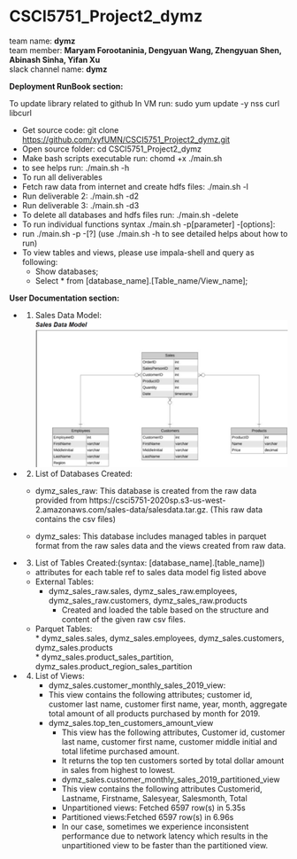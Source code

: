 # CSCI5751_Project2_dymz
team name: **dymz** <br/>
team member: **Maryam Forootaninia, Dengyuan Wang, Zhengyuan Shen, Abinash Sinha, Yifan Xu** <br/>
slack channel name: **dymz**

**Deployment RunBook section:**

To update library related to github In VM run:	sudo yum update -y nss curl libcurl<br/>
* Get source code: git clone https://github.com/xyfUMN/CSCI5751_Project2_dymz.git<br/>
* Open source folder: 					cd CSCI5751_Project2_dymz<br/>
* Make bash scripts executable run:  				chomd +x ./main.sh<br/>
* to see helps run:			 			./main.sh -h <br/>
* To run all deliverables<br/>
* Fetch raw data from internet and create hdfs files: 	./main.sh -l<br/>
* Run deliverable 2: 					./main.sh -d2<br/>
* Run deliverable 3: 					./main.sh -d3<br/>
* To delete all databases and hdfs files run: 			./main.sh -delete<br/>
* To run individual functions syntax ./main.sh -p[parameter] -[options]: <br/>
* run ./main.sh -p -[?]	(use ./main.sh -h to see detailed helps about how to run)<br/>
* To view tables and views, please use impala-shell and query as following:<br/>
	* Show databases;<br/>
	* Select * from [database_name].[Table_name/View_name];<br/>
	
**User Documentation section:**<br/>
* 1. Sales Data Model:<br/>
![alt text](https://github.com/xyfUMN/CSCI5751_Project2_dymz/blob/master/sales_data_model.png)

* 2. List of Databases Created:<br/>
  * dymz_sales_raw: This database is created from the raw data provided from https://csci5751-2020sp.s3-us-west-    2.amazonaws.com/sales-data/salesdata.tar.gz. (This raw data contains the csv files)<br/>
 
  * dymz_sales: This database includes managed tables in parquet format from the raw sales data and the views created from raw    data.<br/>
* 3. List of Tables Created:(syntax: [database_name].[table_name])<br/>
  * attributes for each table ref to sales data model fig listed above<br/>
  * External Tables:<br/>
   	* dymz_sales_raw.sales, dymz_sales_raw.employees, dymz_sales_raw.customers, dymz_sales_raw.products<br/>
    	* Created and loaded the table based on the structure and content of the given raw csv files.<br/>
  * Parquet Tables: <br/>
    	* dymz_sales.sales, dymz_sales.employees, dymz_sales.customers, dymz_sales.products<br/>
    	* dymz_sales.product_sales_partition, dymz_sales.product_region_sales_partition<br/>

* 4. List of Views:<br/>
    	* dymz_sales.customer_monthly_sales_2019_view:<br/>
     	* This view contains the following attributes; customer id, customer last name, customer first name, year, month,      aggregate<br/> total amount of all products purchased by month for 2019.<br/>
   	 * dymz_sales.top_ten_customers_amount_view	<br/>
     	* This view has the following attributes, Customer id, customer last name, customer first name, customer middle initial and total lifetime purchased amount.<br/>
     	* It returns the top ten customers sorted by total dollar amount in sales from highest to lowest.<br/>
    	* dymz_sales.customer_monthly_sales_2019_partitioned_view<br/>
     	* This view contains the following attributes Customerid, Lastname, Firstname, Salesyear, Salesmonth, Total<br/>
     	* Unpartitioned views: Fetched 6597 row(s) in 5.35s<br/>
     	* Partitioned views:Fetched 6597 row(s) in 6.96s<br/>
     	* In our case, sometimes we experience inconsistent performance due to network latency which results in the unpartitioned view to be faster than the partitioned view.<br/>

